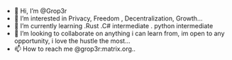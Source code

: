 - 👋 Hi, I’m @Grop3r
- 👀 I’m interested in Privacy, Freedom , Decentralization, Growth...
- 🌱 I’m currently learning .Rust .C# intermediate . python intermediate
- 💞️ I’m looking to collaborate on anything i can learn from, im open to any opportunity, i love the hustle the most...
- 📫 How to reach me @grop3r:matrix.org..

<!---
Grop3r/Grop3r is a ✨ special ✨ repository because its `README.md` (this file) appears on your GitHub profile.
You can click the Preview link to take a look at your changes.
--->
